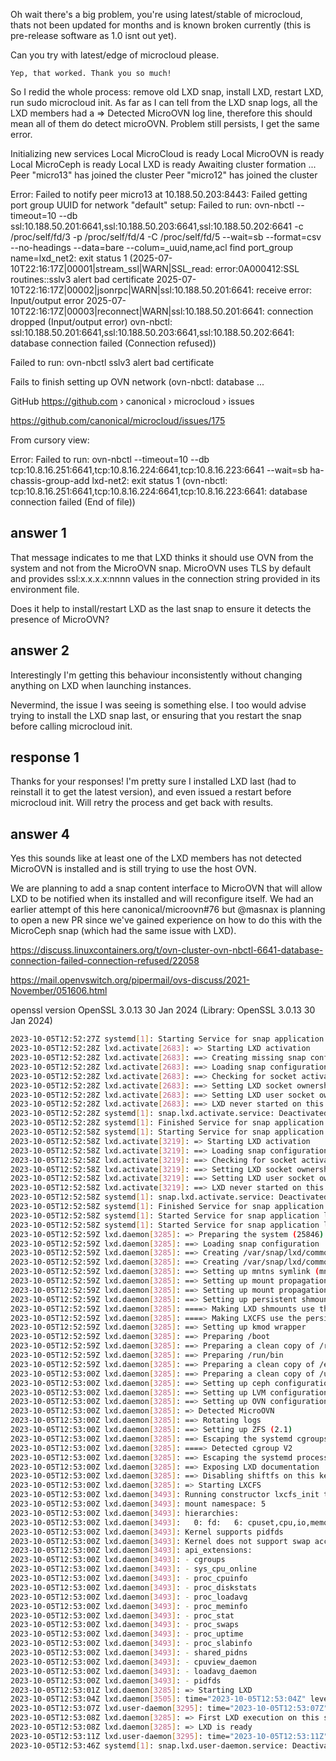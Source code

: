 
Oh wait there's a big problem, you're using latest/stable of microcloud, thats not been updated for months and is known broken currently (this is pre-release software as 1.0 isnt out yet).

Can you try with latest/edge of microcloud please.

`Yep, that worked. Thank you so much!`

So I redid the whole process: remove old LXD snap, install LXD, restart LXD, run sudo microcloud init. As far as I can tell from the LXD snap logs, all the LXD members had a => Detected MicroOVN log line, therefore this should mean all of them do detect microOVN. Problem still persists, I get the same error.

Initializing new services
 Local MicroCloud is ready
 Local MicroOVN is ready
 Local MicroCeph is ready
 Local LXD is ready
Awaiting cluster formation ...
 Peer "micro13" has joined the cluster
 Peer "micro12" has joined the cluster

 Error: Failed to notify peer micro13 at 10.188.50.203:8443: Failed getting port group UUID for network "default" setup: Failed to run: ovn-nbctl --timeout=10 --db ssl:10.188.50.201:6641,ssl:10.188.50.203:6641,ssl:10.188.50.202:6641 -c /proc/self/fd/3 -p /proc/self/fd/4 -C /proc/self/fd/5 --wait=sb --format=csv --no-headings --data=bare --colum=_uuid,name,acl find port_group name=lxd_net2: exit status 1 (2025-07-10T22:16:17Z|00001|stream_ssl|WARN|SSL_read: error:0A000412:SSL routines::sslv3 alert bad certificate
2025-07-10T22:16:17Z|00002|jsonrpc|WARN|ssl:10.188.50.201:6641: receive error: Input/output error
2025-07-10T22:16:17Z|00003|reconnect|WARN|ssl:10.188.50.201:6641: connection dropped (Input/output error)
ovn-nbctl: ssl:10.188.50.201:6641,ssl:10.188.50.203:6641,ssl:10.188.50.202:6641: database connection failed (Connection refused))

Failed to run: ovn-nbctl sslv3 alert bad certificate

Fails to finish setting up OVN network (ovn-nbctl: database ...

GitHub
<https://github.com> › canonical › microcloud › issues

<https://github.com/canonical/microcloud/issues/175>

From cursory view:

Error: Failed to run: ovn-nbctl --timeout=10 --db tcp:10.8.16.251:6641,tcp:10.8.16.224:6641,tcp:10.8.16.223:6641 --wait=sb ha-chassis-group-add lxd-net2: exit status 1 (ovn-nbctl: tcp:10.8.16.251:6641,tcp:10.8.16.224:6641,tcp:10.8.16.223:6641: database connection failed (End of file))

## answer 1

That message indicates to me that LXD thinks it should use OVN from the system and not from the MicroOVN snap. MicroOVN uses TLS by default and provides ssl:x.x.x.x:nnnn values in the connection string provided in its environment file.

Does it help to install/restart LXD as the last snap to ensure it detects the presence of MicroOVN?

## answer 2

Interestingly I'm getting this behaviour inconsistently without changing anything on LXD when launching instances.

Nevermind, the issue I was seeing is something else. I too would advise trying to install the LXD snap last, or ensuring that you restart the snap before calling microcloud init.

## response 1

Thanks for your responses! I'm pretty sure I installed LXD last (had to reinstall it to get the latest version), and even issued a restart before microcloud init. Will retry the process and get back with results.

## answer 4

Yes this sounds like at least one of the LXD members has not detected MicroOVN is installed and is still trying to use the host OVN.

We are planning to add a snap content interface to MicroOVN that will allow LXD to be notified when its installed and will reconfigure itself. We had an earlier attempt of this here canonical/microovn#76 but @masnax is planning to open a new PR since we've gained experience on how to do this with the MicroCeph snap (which had the same issue with LXD).

<https://discuss.linuxcontainers.org/t/ovn-cluster-ovn-nbctl-6641-database-connection-failed-connection-refused/22058>

<https://mail.openvswitch.org/pipermail/ovs-discuss/2021-November/051606.html>

openssl version
OpenSSL 3.0.13 30 Jan 2024 (Library: OpenSSL 3.0.13 30 Jan 2024)

```bash
2023-10-05T12:52:27Z systemd[1]: Starting Service for snap application lxd.activate...
2023-10-05T12:52:28Z lxd.activate[2683]: => Starting LXD activation
2023-10-05T12:52:28Z lxd.activate[2683]: ==> Creating missing snap configuration
2023-10-05T12:52:28Z lxd.activate[2683]: ==> Loading snap configuration
2023-10-05T12:52:28Z lxd.activate[2683]: ==> Checking for socket activation support
2023-10-05T12:52:28Z lxd.activate[2683]: ==> Setting LXD socket ownership
2023-10-05T12:52:28Z lxd.activate[2683]: ==> Setting LXD user socket ownership
2023-10-05T12:52:28Z lxd.activate[2683]: ==> LXD never started on this system, no need to start it now
2023-10-05T12:52:28Z systemd[1]: snap.lxd.activate.service: Deactivated successfully.
2023-10-05T12:52:28Z systemd[1]: Finished Service for snap application lxd.activate.
2023-10-05T12:52:58Z systemd[1]: Starting Service for snap application lxd.activate...
2023-10-05T12:52:58Z lxd.activate[3219]: => Starting LXD activation
2023-10-05T12:52:58Z lxd.activate[3219]: ==> Loading snap configuration
2023-10-05T12:52:58Z lxd.activate[3219]: ==> Checking for socket activation support
2023-10-05T12:52:58Z lxd.activate[3219]: ==> Setting LXD socket ownership
2023-10-05T12:52:58Z lxd.activate[3219]: ==> Setting LXD user socket ownership
2023-10-05T12:52:58Z lxd.activate[3219]: ==> LXD never started on this system, no need to start it now
2023-10-05T12:52:58Z systemd[1]: snap.lxd.activate.service: Deactivated successfully.
2023-10-05T12:52:58Z systemd[1]: Finished Service for snap application lxd.activate.
2023-10-05T12:52:58Z systemd[1]: Started Service for snap application lxd.daemon.
2023-10-05T12:52:58Z systemd[1]: Started Service for snap application lxd.user-daemon.
2023-10-05T12:52:59Z lxd.daemon[3285]: => Preparing the system (25846)
2023-10-05T12:52:59Z lxd.daemon[3285]: ==> Loading snap configuration
2023-10-05T12:52:59Z lxd.daemon[3285]: ==> Creating /var/snap/lxd/common/lxd/logs
2023-10-05T12:52:59Z lxd.daemon[3285]: ==> Creating /var/snap/lxd/common/global-conf
2023-10-05T12:52:59Z lxd.daemon[3285]: ==> Setting up mntns symlink (mnt:[4026532480])
2023-10-05T12:52:59Z lxd.daemon[3285]: ==> Setting up mount propagation on /var/snap/lxd/common/lxd/storage-pools
2023-10-05T12:52:59Z lxd.daemon[3285]: ==> Setting up mount propagation on /var/snap/lxd/common/lxd/devices
2023-10-05T12:52:59Z lxd.daemon[3285]: ==> Setting up persistent shmounts path
2023-10-05T12:52:59Z lxd.daemon[3285]: ====> Making LXD shmounts use the persistent path
2023-10-05T12:52:59Z lxd.daemon[3285]: ====> Making LXCFS use the persistent path
2023-10-05T12:52:59Z lxd.daemon[3285]: ==> Setting up kmod wrapper
2023-10-05T12:52:59Z lxd.daemon[3285]: ==> Preparing /boot
2023-10-05T12:52:59Z lxd.daemon[3285]: ==> Preparing a clean copy of /run
2023-10-05T12:52:59Z lxd.daemon[3285]: ==> Preparing /run/bin
2023-10-05T12:52:59Z lxd.daemon[3285]: ==> Preparing a clean copy of /etc
2023-10-05T12:53:00Z lxd.daemon[3285]: ==> Preparing a clean copy of /usr/share/misc
2023-10-05T12:53:00Z lxd.daemon[3285]: ==> Setting up ceph configuration
2023-10-05T12:53:00Z lxd.daemon[3285]: ==> Setting up LVM configuration
2023-10-05T12:53:00Z lxd.daemon[3285]: ==> Setting up OVN configuration
2023-10-05T12:53:00Z lxd.daemon[3285]: => Detected MicroOVN
2023-10-05T12:53:00Z lxd.daemon[3285]: ==> Rotating logs
2023-10-05T12:53:00Z lxd.daemon[3285]: ==> Setting up ZFS (2.1)
2023-10-05T12:53:00Z lxd.daemon[3285]: ==> Escaping the systemd cgroups
2023-10-05T12:53:00Z lxd.daemon[3285]: ====> Detected cgroup V2
2023-10-05T12:53:00Z lxd.daemon[3285]: ==> Escaping the systemd process resource limits
2023-10-05T12:53:00Z lxd.daemon[3285]: ==> Exposing LXD documentation
2023-10-05T12:53:00Z lxd.daemon[3285]: ==> Disabling shiftfs on this kernel (auto)
2023-10-05T12:53:00Z lxd.daemon[3285]: => Starting LXCFS
2023-10-05T12:53:00Z lxd.daemon[3493]: Running constructor lxcfs_init to reload liblxcfs
2023-10-05T12:53:00Z lxd.daemon[3493]: mount namespace: 5
2023-10-05T12:53:00Z lxd.daemon[3493]: hierarchies:
2023-10-05T12:53:00Z lxd.daemon[3493]:   0: fd:   6: cpuset,cpu,io,memory,hugetlb,pids,rdma,misc
2023-10-05T12:53:00Z lxd.daemon[3493]: Kernel supports pidfds
2023-10-05T12:53:00Z lxd.daemon[3493]: Kernel does not support swap accounting
2023-10-05T12:53:00Z lxd.daemon[3493]: api_extensions:
2023-10-05T12:53:00Z lxd.daemon[3493]: - cgroups
2023-10-05T12:53:00Z lxd.daemon[3493]: - sys_cpu_online
2023-10-05T12:53:00Z lxd.daemon[3493]: - proc_cpuinfo
2023-10-05T12:53:00Z lxd.daemon[3493]: - proc_diskstats
2023-10-05T12:53:00Z lxd.daemon[3493]: - proc_loadavg
2023-10-05T12:53:00Z lxd.daemon[3493]: - proc_meminfo
2023-10-05T12:53:00Z lxd.daemon[3493]: - proc_stat
2023-10-05T12:53:00Z lxd.daemon[3493]: - proc_swaps
2023-10-05T12:53:00Z lxd.daemon[3493]: - proc_uptime
2023-10-05T12:53:00Z lxd.daemon[3493]: - proc_slabinfo
2023-10-05T12:53:00Z lxd.daemon[3493]: - shared_pidns
2023-10-05T12:53:00Z lxd.daemon[3493]: - cpuview_daemon
2023-10-05T12:53:00Z lxd.daemon[3493]: - loadavg_daemon
2023-10-05T12:53:00Z lxd.daemon[3493]: - pidfds
2023-10-05T12:53:01Z lxd.daemon[3285]: => Starting LXD
2023-10-05T12:53:04Z lxd.daemon[3505]: time="2023-10-05T12:53:04Z" level=warning msg=" - Couldn't find the CGroup network priority controller, network priority will be ignored"
2023-10-05T12:53:07Z lxd.user-daemon[3295]: time="2023-10-05T12:53:07Z" level=info msg="Performing initial LXD configuration"
2023-10-05T12:53:08Z lxd.daemon[3285]: => First LXD execution on this system
2023-10-05T12:53:08Z lxd.daemon[3285]: => LXD is ready
2023-10-05T12:53:11Z lxd.user-daemon[3295]: time="2023-10-05T12:53:11Z" level=info msg="Starting up the server"
2023-10-05T12:53:46Z systemd[1]: snap.lxd.user-daemon.service: Deactivated successfully.
```
